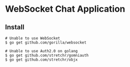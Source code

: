 # WebSocket Chat Application

## Install
```
# Unable to use WebSocket
$ go get github.com/gorilla/websocket

# Unable to use Auth2.0 on golang
$ go get github.com/stretchr/gomniauth
$ go get github.com/stretchr/objx
```
